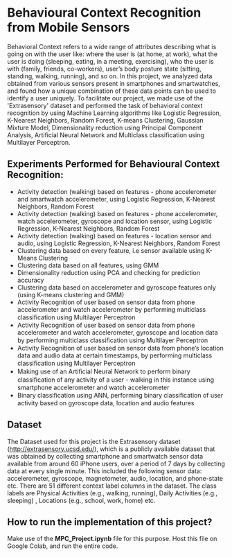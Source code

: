 # Behavioural Context Recognition from Mobile Sensors

Behavioral Context refers to a wide range of attributes describing what is going on with the user like: where the user is (at home, at work), what the user is doing (sleeping, eating, in a meeting, exercising), who the user is with (family, friends, co-workers), user’s body posture state (sitting, standing, walking, running), and so on. In this project, we analyzed data obtained from various sensors present in smartphones and smartwatches, and found how a unique combination of these data points can be used to identify a user uniquely. To facilitate our project, we made use of the 'Extrasensory' dataset and performed the task of behavioral context recognition by using Machine Learning algorithms like Logistic Regression, K-Nearest Neighbors, Random Forest, K-means Clustering, Gaussian Mixture Model, Dimensionality reduction using Principal Component Analysis, Artificial Neural Network and Multiclass classification using Multilayer Perceptron.

## Experiments Performed for Behavioural Context Recognition:

- Activity detection (walking) based on features - phone accelerometer and smartwatch accelerometer, using Logistic Regression, K-Nearest Neighbors, Random Forest
- Activity detection (walking) based on features - phone accelerometer, watch accelerometer, gyroscope and location sensor, using Logistic Regression, K-Nearest Neighbors, Random Forest
- Activity detection (walking) based on features - location sensor and audio, using Logistic Regression, K-Nearest Neighbors, Random Forest
- Clustering data based on every feature, i.e sensor available using K-Means Clustering
- Clustering data based on all features, using GMM
- Dimensionality reduction using PCA and checking for prediction accuracy
- Clustering data based on accelerometer and gyroscope features only (using K-means clustering and GMM)
- Activity Recognition of user based on sensor data from phone accelerometer and watch accelerometer by performing multiclass classiﬁcation using Multilayer Perceptron
- Activity Recognition of user based on sensor data from phone accelerometer and watch accelerometer, gyroscope and location data by performing multiclass classiﬁcation using Multilayer Perceptron
- Activity Recognition of user based on sensor data from phone’s location data and audio data at certain timestamps, by performing multiclass classiﬁcation using Multilayer Perceptron
- Making use of an Artiﬁcial Neural Network to perform binary classiﬁcation of any activity of a user - walking in this instance using smartphone accelerometer and watch accelerometer
- Binary classiﬁcation using ANN, performing binary classiﬁcation of user activity based on gyroscope data, location and audio features

## Dataset

The Dataset used for this project is the Extrasensory dataset (http://extrasensory.ucsd.edu/), which is a publicly available dataset that was obtained by collecting smartphone and smartwatch sensor data available from around 60 iPhone users, over a period of 7 days by collecting data at every single minute. This included the following sensor data: accelerometer, gyroscope, magnetometer, audio, location, and phone-state etc. There are 51 different context label columns in the dataset. The class labels are Physical Activities (e.g., walking, running), Daily Activities (e.g., sleeping) , Locations (e.g., school, work, home) etc.

## How to run the implementation of this project?

Make use of the **MPC_Project.ipynb** file for this purpose. Host this file on Google Colab, and run the entire code. 
